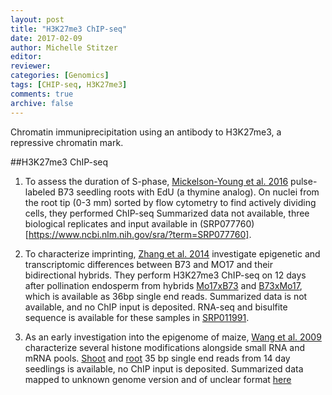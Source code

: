 ```yaml
---
layout: post
title: "H3K27me3 ChIP-seq"
date: 2017-02-09
author: Michelle Stitzer
editor: 
reviewer: 
categories: [Genomics]  
tags: [CHIP-seq, H3K27me3]  
comments: true  
archive: false
---
```


Chromatin immuniprecipitation using an antibody to H3K27me3, a repressive chromatin mark.

##H3K27me3 ChIP-seq

1. To assess the duration of S-phase, [Mickelson-Young et al. 2016](https://academic.oup.com/jxb/article-lookup/doi/10.1093/jxb/erw367) pulse-labeled B73 seedling roots with EdU (a thymine analog). 
On nuclei from the root tip (0-3 mm) sorted by flow cytometry to find actively dividing cells, they performed ChIP-seq 
Summarized data not available, three biological replicates and input available in (SRP077760)[https://www.ncbi.nlm.nih.gov/sra/?term=SRP077760].

2. To characterize imprinting, [Zhang et al. 2014](http://genome.cshlp.org/content/24/1/167) investigate epigenetic and transcriptomic differences between B73 and MO17 and their bidirectional hybrids.
They perform H3K27me3 ChIP-seq on 12 days after pollination endosperm from hybrids [Mo17xB73](https://trace.ncbi.nlm.nih.gov/Traces/sra/?run=SRR748862) and [B73xMo17](https://trace.ncbi.nlm.nih.gov/Traces/sra/?run=SRR748861), which is available as 36bp single end reads.
Summarized data is not available, and no ChIP input is deposited.
RNA-seq and bisulfite sequence is available for these samples in [SRP011991](https://www.ncbi.nlm.nih.gov/sra/?term=SRP011991).

3. As an early investigation into the epigenome of maize, [Wang et al. 2009](http://www.plantcell.org/content/21/4/1053.long) characterize several histone modifications alongside small RNA and mRNA pools.
[Shoot](https://www.ncbi.nlm.nih.gov/sra/SRX012384[accn]) and [root](https://www.ncbi.nlm.nih.gov/sra/SRX012384[accn]) 35 bp single end reads from 14 day seedlings is available, no ChIP input is deposited.
Summarized data mapped to unknown genome version and of unclear format [here](https://www.ncbi.nlm.nih.gov/geo/download/?acc=GSM381699&format=file&file=GSM381699%5FH3K27me3%5FMQ00%5F50%5Fpeaks%2Ebed%2Egz)
